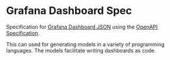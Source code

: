 # Grafana Dashboard Spec

Specification for [Grafana Dashboard
JSON](https://grafana.com/docs/grafana/latest/reference/dashboard/) using the
[OpenAPI Specification](https://github.com/OAI/OpenAPI-Specification).

This can used for generating models in a variety of programming languages. The
models facilitate writing dashboards as code.
